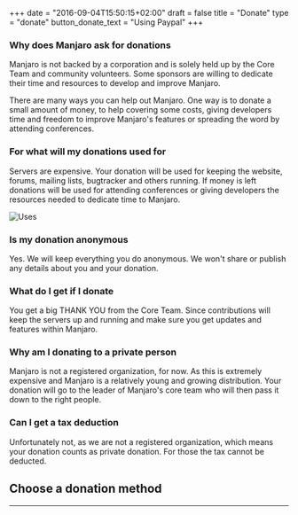 +++
date = "2016-09-04T15:50:15+02:00"
draft = false
title = "Donate"
type = "donate"
button_donate_text = "Using Paypal"
+++

### Why does Manjaro ask for donations

Manjaro is not backed by a corporation and is solely held up by the Core Team and community volunteers. Some sponsors are willing to dedicate their time and resources to develop and improve Manjaro.

There are many ways you can help out Manjaro. One way is to donate a small amount of money, to help covering some costs, giving developers time and freedom to improve Manjaro's features or spreading the word by attending conferences.

### For what will my donations used for

Servers are expensive. Your donation will be used for keeping the website, forums, mailing lists, bugtracker and others running. If money is left donations will be used for attending conferences or giving developers the resources needed to dedicate time to Manjaro.

![Uses](/img/donation/uses.png#center)

### Is my donation anonymous

Yes. We will keep everything you do anonymous. We won't share or publish any details about you and your donation.

### What do I get if I donate

You get a big THANK YOU from the Core Team. Since contributions will keep the servers up and running and make sure you get updates and features within Manjaro.

### Why am I donating to a private person

Manjaro is not a registered organization, for now. As this is extremely expensive and Manjaro is a relatively young and growing distribution. Your donation will go to the leader of Manjaro's core team who will then pass it down to the right people.

### Can I get a tax deduction

Unfortunately not, as we are not a registered organization, which means your donation counts as private donation. For those the tax cannot be deducted.

## Choose a donation method
---
